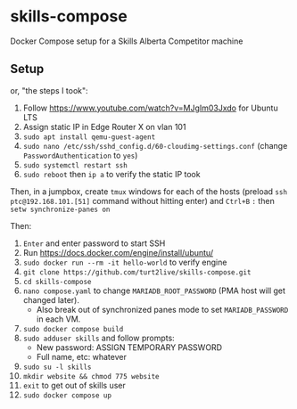 # skills-compose
Docker Compose setup for a Skills Alberta Competitor machine

## Setup

or, "the steps I took":

1. Follow https://www.youtube.com/watch?v=MJgIm03Jxdo for Ubuntu LTS
2. Assign static IP in Edge Router X on vlan 101
3. `sudo apt install qemu-guest-agent`
4. `sudo nano /etc/ssh/sshd_config.d/60-cloudimg-settings.conf` (change `PasswordAuthentication` to `yes`)
5. `sudo systemctl restart ssh`
6. `sudo reboot` then `ip a` to verify the static IP took

Then, in a jumpbox, create `tmux` windows for each of the hosts (preload `ssh ptc@192.168.101.[51]` command without hitting enter) and `Ctrl+B` `:` then `setw synchronize-panes on`

Then:

1. `Enter` and enter password to start SSH
2. Run https://docs.docker.com/engine/install/ubuntu/
3. `sudo docker run --rm -it hello-world` to verify engine
4. `git clone https://github.com/turt2live/skills-compose.git`
5. `cd skills-compose`
6. `nano compose.yaml` to change `MARIADB_ROOT_PASSWORD` (PMA host will get changed later).
   * Also break out of synchronized panes mode to set `MARIADB_PASSWORD` in each VM.
7. `sudo docker compose build`
8. `sudo adduser skills` and follow prompts:
   * New password: ASSIGN TEMPORARY PASSWORD
   * Full name, etc: whatever
9. `sudo su -l skills`
10. `mkdir website && chmod 775 website`
11. `exit` to get out of skills user
12. `sudo docker compose up`
